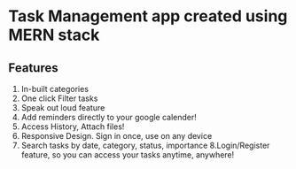 # Task Management app created using MERN stack

## Features
1. In-built categories
2. One click Filter tasks
3. Speak out loud feature
4. Add reminders directly to your google calender!
5. Access History, Attach files!
6. Responsive Design. Sign in once, use on any device
7. Search tasks by date, category, status, importance
8.Login/Register feature, so you can access your tasks anytime, anywhere!
